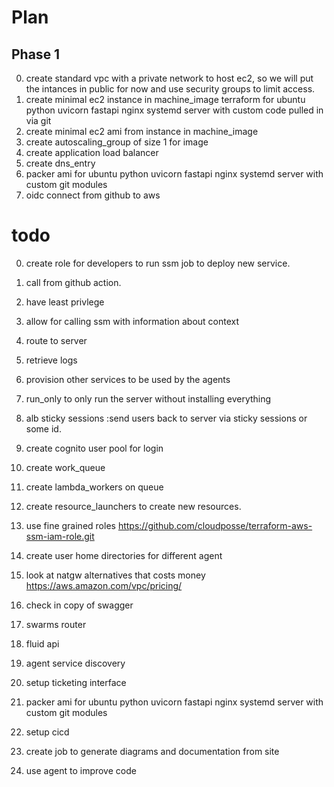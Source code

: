 # Plan
## Phase 1

0. create standard vpc with a private network to host ec2, 
so we will put the intances in public for now and use security groups to limit access.
1. create minimal ec2 instance in machine_image
terraform  for ubuntu python uvicorn fastapi nginx systemd server with custom code pulled in via git
2. create minimal ec2 ami from instance in machine_image
3. create autoscaling_group of size 1 for image
4. create application load balancer
5. create dns_entry
6. packer ami for ubuntu python uvicorn fastapi nginx systemd server with custom git modules
7. oidc connect from github to aws

# todo 

0. create role for developers to run ssm job
to deploy new service.
1. call from github action.
2. have least privlege
3. allow for calling ssm with information about context
4. route to server
5. retrieve logs
6. provision other services to be used by the agents

0. run_only to only run the server without installing everything
1.  alb sticky sessions :send users back to server via sticky sessions or some id.
2. create cognito user pool for login
4. create work_queue
5. create lambda_workers on queue
6. create resource_launchers to create new resources.
7. use fine grained roles
https://github.com/cloudposse/terraform-aws-ssm-iam-role.git
8. create user home directories for different agent
9. look at  natgw alternatives
that costs money https://aws.amazon.com/vpc/pricing/
10. check in copy of swagger
11. swarms router
12. fluid api
13. agent service discovery
14. setup ticketing interface
10. packer ami for ubuntu python uvicorn fastapi nginx systemd server with custom git modules
11. setup cicd
12. create job to generate diagrams and documentation from site
13. use agent to improve code

